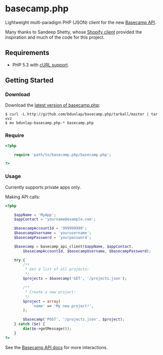 # basecamp.php

Lightweight multi-paradigm PHP (JSON) client for the new [Basecamp API](https://github.com/37signals/bcx-api).

Many thanks to Sandeep Shetty, whose [Shopify client](https://github.com/sandeepshetty/shopify.php) provided the inspiration and much of the code for this project.


## Requirements

* PHP 5.3 with [cURL support](http://php.net/manual/en/book.curl.php).


## Getting Started

### Download
Download the [latest version of basecamp.php](https://github.com/bdunlap/basecamp.php/archives/master):

```shell
$ curl -L http://github.com/bdunlap/basecamp.php/tarball/master | tar xvz
$ mv bdunlap-basecamp.php-* basecamp.php
```

### Require

```php
<?php

	require 'path/to/basecamp.php/basecamp.php';

?>
```

### Usage
Currently supports private apps only.

Making API calls:

```php
<?php

    $appName = 'MyApp';
    $appContact = 'yourname@example.com';

    $basecampAccountId = '999999999';
    $basecampUsername = 'yourusername';
    $basecampPassword = 'yourpassword';

    $basecamp = basecamp_api_client($appName, $appContact,
        $basecampAccountId, $basecampUsername, $basecampPassword);

    try {
        /**
         * Get a list of all projects:
         */
        $projects = $basecamp('GET', '/projects.json');

        /**
         * Create a new project:
         */
        $project = array(
            'name' => 'My new project!',
        );

        $basecamp('POST', '/projects.json', $project);
	} catch ($e) {
        die($e->getMessage());
    }
?>
```
See the [Basecamp API docs](https://github.com/37signals/bcx-api#api-ready-for-use) for more interactions.
